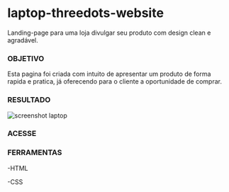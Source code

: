 # laptop-threedots-website
Landing-page para uma loja divulgar seu produto com design clean e agradável. 

### **OBJETIVO**
Esta pagina foi criada com intuito de apresentar um produto de forma rapida e pratica, já oferecendo
para o cliente a oportunidade de comprar.

### **RESULTADO**
![screenshot laptop](https://user-images.githubusercontent.com/72710750/97365644-c4b6dc00-1884-11eb-9385-ec29768d410c.png)

### **ACESSE**

### **FERRAMENTAS**
-HTML

-CSS
